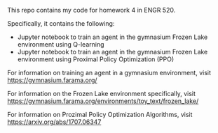 This repo contains my code for homework 4 in ENGR 520.

Specifically, it contains the following:
- Jupyter notebook to train an agent in the gymnasium Frozen Lake environment using Q-learning
- Jupyter notebook to train an agent in the gymnasium Frozen Lake environment using Proximal Policy Optimization (PPO)

For information on training an agent in a gymnasium environment, visit https://gymnasium.farama.org/

For information on the Frozen Lake environment specifically, visit https://gymnasium.farama.org/environments/toy_text/frozen_lake/

For information on Prozimal Policy Optimization Algorithms, visit https://arxiv.org/abs/1707.06347
